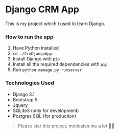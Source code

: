 # Django CRM App

This is my project which I used to learn Django.

### How to run the app

1. Have Python installed
2. `cd ./CrmDjangoApp`
3. Install Django with `pip`
4. Install all the required dependencies with `pip`
5. Run `python manage.py runserver`

### Technologies Used

- Django 3.1
- Bootstrap 5
- Jquery
- SQLite3 (only for development)
- Postgres SQL (for production)

> Please star this project, motivates me a lot 👋🏼
